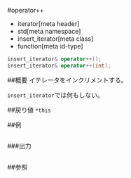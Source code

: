 #operator++
* iterator[meta header]
* std[meta namespace]
* insert_iterator[meta class]
* function[meta id-type]

```cpp
insert_iterator& operator++();
insert_iterator& operator++(int);
```

##概要
イテレータをインクリメントする。

`insert_iterator`では何もしない。


##戻り値
`*this`


##例
```cpp
```

###出力
```
```

##参照
